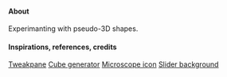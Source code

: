 #### About

Experimanting with pseudo-3D shapes.

#### Inspirations, references, credits

[Tweakpane](https://github.com/cocopon/tweakpane)
[Cube generator](https://css-cube-generator.netlify.app/)
[Microscope icon](https://www.mcicon.com/product/microscope-icon-8/)
[Slider background](twitter.com/anatudor/status/1392768399034490881)